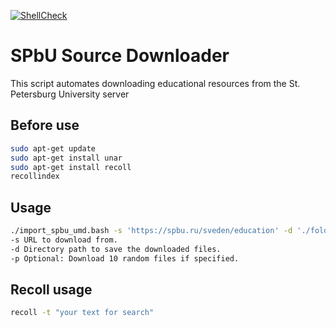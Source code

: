 [![ShellCheck](https://github.com/KatherineMarakhova/homeworks_hwproj/actions/workflows/shellcheck.yml/badge.svg)](https://github.com/KatherineMarakhova/homeworks_hwproj/actions/workflows/shellcheck.yml)

# SPbU Source Downloader

This script automates downloading educational resources from the St. Petersburg University server

## Before use
```bash
sudo apt-get update
sudo apt-get install unar
sudo apt-get install recoll
recollindex
```

## Usage

```bash
./import_spbu_umd.bash -s 'https://spbu.ru/sveden/education' -d './folder_to_download_to' [-p]
-s URL to download from.
-d Directory path to save the downloaded files.
-p Optional: Download 10 random files if specified.
```

## Recoll usage
```bash
recoll -t "your text for search"
```